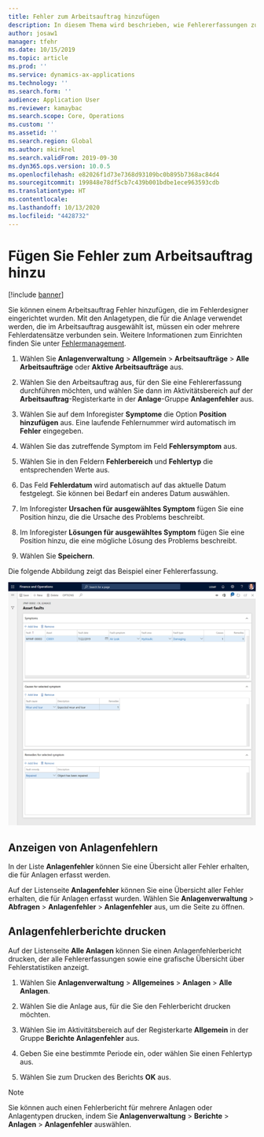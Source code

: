 ```yaml
---
title: Fehler zum Arbeitsauftrag hinzufügen
description: In diesem Thema wird beschrieben, wie Fehlererfassungen zu Arbeitsaufträgen in Asset Management hinzugefügt werden.
author: josaw1
manager: tfehr
ms.date: 10/15/2019
ms.topic: article
ms.prod: ''
ms.service: dynamics-ax-applications
ms.technology: ''
ms.search.form: ''
audience: Application User
ms.reviewer: kamaybac
ms.search.scope: Core, Operations
ms.custom: ''
ms.assetid: ''
ms.search.region: Global
ms.author: mkirknel
ms.search.validFrom: 2019-09-30
ms.dyn365.ops.version: 10.0.5
ms.openlocfilehash: e82026f1d73e7368d93109bc0b895b7368ac84d4
ms.sourcegitcommit: 199848e78df5cb7c439b001bdbe1ece963593cdb
ms.translationtype: HT
ms.contentlocale: 
ms.lasthandoff: 10/13/2020
ms.locfileid: "4428732"
---
```

# <a name="add-fault-to-work-order"></a>Fügen Sie Fehler zum Arbeitsauftrag hinzu

[!include [banner](../../includes/banner.md)]



Sie können einem Arbeitsauftrag Fehler hinzufügen, die im Fehlerdesigner eingerichtet wurden. Mit den Anlagetypen, die für die Anlage verwendet werden, die im Arbeitsauftrag ausgewählt ist, müssen ein oder mehrere Fehlerdatensätze verbunden sein. Weitere Informationen zum Einrichten finden Sie unter [Fehlermanagement](../setup-for-work-orders/fault-management.md).

1. Wählen Sie **Anlagenverwaltung** > **Allgemein** > **Arbeitsaufträge** > **Alle Arbeitsaufträge** oder **Aktive Arbeitsaufträge** aus.

2. Wählen Sie den Arbeitsauftrag aus, für den Sie eine Fehlererfassung durchführen möchten, und wählen Sie dann im Aktivitätsbereich auf der **Arbeitsauftrag**-Registerkarte in der **Anlage**-Gruppe **Anlagenfehler** aus.

3. Wählen Sie auf dem Inforegister **Symptome** die Option **Position hinzufügen** aus. Eine laufende Fehlernummer wird automatisch im **Fehler** eingegeben.

4. Wählen Sie das zutreffende Symptom im Feld **Fehlersymptom** aus.

5. Wählen Sie in den Feldern **Fehlerbereich** und **Fehlertyp** die entsprechenden Werte aus.

6. Das Feld **Fehlerdatum** wird automatisch auf das aktuelle Datum festgelegt. Sie können bei Bedarf ein anderes Datum auswählen.

7. Im Inforegister **Ursachen für ausgewähltes Symptom** fügen Sie eine Position hinzu, die die Ursache des Problems beschreibt.

8. Im Inforegister **Lösungen für ausgewähltes Symptom** fügen Sie eine Position hinzu, die eine mögliche Lösung des Problems beschreibt.

9. Wählen Sie **Speichern**.

Die folgende Abbildung zeigt das Beispiel einer Fehlererfassung.

![Abbildung 1](media/19-work-orders.png)


## <a name="view-asset-faults"></a>Anzeigen von Anlagenfehlern

In der Liste **Anlagenfehler** können Sie eine Übersicht aller Fehler erhalten, die für Anlagen erfasst werden.

Auf der Listenseite **Anlagenfehler** können Sie eine Übersicht aller Fehler erhalten, die für Anlagen erfasst wurden. Wählen Sie **Anlagenverwaltung** > **Abfragen** > **Anlagenfehler** > **Anlagenfehler** aus, um die Seite zu öffnen.


## <a name="print-asset-fault-report"></a>Anlagenfehlerberichte drucken

Auf der Listenseite **Alle Anlagen** können Sie einen Anlagenfehlerbericht drucken, der alle Fehlererfassungen sowie eine grafische Übersicht über Fehlerstatistiken anzeigt.

1. Wählen Sie **Anlagenverwaltung** > **Allgemeines** > **Anlagen** > **Alle Anlagen**.

2. Wählen Sie die Anlage aus, für die Sie den Fehlerbericht drucken möchten.

3. Wählen Sie im Aktivitätsbereich auf der Registerkarte **Allgemein** in der Gruppe **Berichte** **Anlagenfehler** aus.

4. Geben Sie eine bestimmte Periode ein, oder wählen Sie einen Fehlertyp aus.

5. Wählen Sie zum Drucken des Berichts **OK** aus.

>[!NOTE]
>Sie können auch einen Fehlerbericht für mehrere Anlagen oder Anlagentypen drucken, indem Sie **Anlagenverwaltung** > **Berichte** > **Anlagen** > **Anlagenfehler** auswählen.


